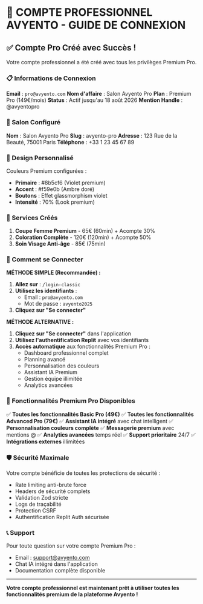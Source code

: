 # 🎯 COMPTE PROFESSIONNEL AVYENTO - GUIDE DE CONNEXION

## ✅ Compte Pro Créé avec Succès !

Votre compte professionnel a été créé avec tous les privilèges Premium Pro.

### 📋 Informations de Connexion

**Email** : `pro@avyento.com`
**Nom d'affaire** : Salon Avyento Pro
**Plan** : Premium Pro (149€/mois)
**Status** : Actif jusqu'au 18 août 2026
**Mention Handle** : @avyentopro

### 🏪 Salon Configuré

**Nom** : Salon Avyento Pro
**Slug** : avyento-pro
**Adresse** : 123 Rue de la Beauté, 75001 Paris
**Téléphone** : +33 1 23 45 67 89

### 🎨 Design Personnalisé

Couleurs Premium configurées :
- **Primaire** : #8b5cf6 (Violet premium)
- **Accent** : #f59e0b (Ambre doré)
- **Boutons** : Effet glassmorphism violet
- **Intensité** : 70% (Look premium)

### 💼 Services Créés

1. **Coupe Femme Premium** - 65€ (60min) + Acompte 30%
2. **Coloration Complète** - 120€ (120min) + Acompte 50%
3. **Soin Visage Anti-âge** - 85€ (75min)

### 🔑 Comment se Connecter

**MÉTHODE SIMPLE (Recommandée) :**
1. **Allez sur** : `/login-classic`
2. **Utilisez les identifiants** :
   - Email : `pro@avyento.com`
   - Mot de passe : `avyento2025`
3. **Cliquez sur "Se connecter"**

**MÉTHODE ALTERNATIVE :**
1. **Cliquez sur "Se connecter"** dans l'application  
2. **Utilisez l'authentification Replit** avec vos identifiants
3. **Accès automatique** aux fonctionnalités Premium Pro :
   - Dashboard professionnel complet
   - Planning avancé
   - Personnalisation des couleurs
   - Assistant IA Premium
   - Gestion équipe illimitée
   - Analytics avancées

### 🎯 Fonctionnalités Premium Pro Disponibles

✅ **Toutes les fonctionnalités Basic Pro (49€)**
✅ **Toutes les fonctionnalités Advanced Pro (79€)**
✅ **Assistant IA intégré** avec chat intelligent
✅ **Personnalisation couleurs complète**
✅ **Messagerie premium** avec mentions @
✅ **Analytics avancées** temps réel
✅ **Support prioritaire** 24/7
✅ **Intégrations externes** illimitées

### 🛡️ Sécurité Maximale

Votre compte bénéficie de toutes les protections de sécurité :
- Rate limiting anti-brute force
- Headers de sécurité complets
- Validation Zod stricte
- Logs de traçabilité
- Protection CSRF
- Authentification Replit Auth sécurisée

### 📞 Support

Pour toute question sur votre compte Premium Pro :
- Email : support@avyento.com
- Chat IA intégré dans l'application
- Documentation complète disponible

---

**Votre compte professionnel est maintenant prêt à utiliser toutes les fonctionnalités premium de la plateforme Avyento !**
